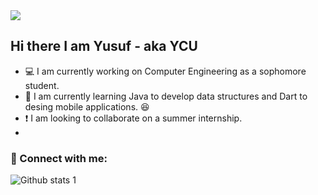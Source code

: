 <img src="https://mir-s3-cdn-cf.behance.net/project_modules/disp/c0d6ec104884591.5f6cab1f1a1c7.gif" width="auto">


## Hi there I am Yusuf - aka YCU




- :computer: I am currently working on Computer Engineering as a sophomore student.
- :notebook: I am currently learning Java to develop data structures and Dart to desing mobile applications. :satisfied:
- :exclamation: I am looking to collaborate on a summer internship.
- 


### 🔗 Connect with me:



![Github stats 1](https://github-readme-stats.vercel.app/api?username=yusufcan-07&show_icons=true&theme=blue-green) 
